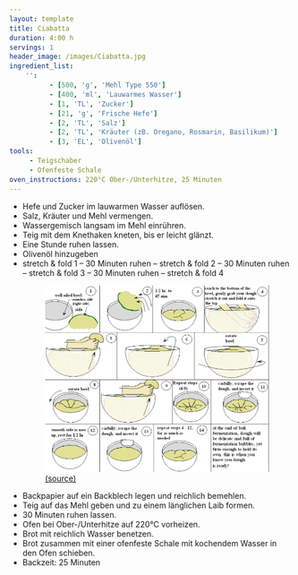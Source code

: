 ```yaml
---
layout: template
title: Ciabatta
duration: 4:00 h
servings: 1
header_image: /images/Ciabatta.jpg
ingredient_list:
    '':
          - [500, 'g', 'Mehl Type 550']
          - [400, 'ml', 'Lauwarmes Wasser']
          - [1, 'TL', 'Zucker']
          - [21, 'g', 'Frische Hefe']
          - [2, 'TL', 'Salz']
          - [2, 'TL', 'Kräuter (zB. Oregano, Rosmarin, Basilikum)']
          - [3, 'EL', 'Olivenöl']
tools:
     - Teigschaber
     - Ofenfeste Schale
oven_instructions: 220°C Ober-/Unterhitze, 25 Minuten
---
```


- Hefe und Zucker im lauwarmen Wasser auflösen.
- Salz, Kräuter und Mehl vermengen.
- Wassergemisch langsam im Mehl einrühren.
- Teig mit dem Knethaken kneten, bis er leicht glänzt.
- Eine Stunde ruhen lassen.
- Olivenöl hinzugeben
- stretch & fold 1 – 30 Minuten ruhen – stretch & fold 2 – 30 Minuten ruhen – stretch & fold 3 – 30 Minuten ruhen – stretch & fold 4
     <figure class='instruction'>
          <img src='images/stretch and fold.JPG' alt='Stretch & fold manual'>
          <figcaption><a href='http://www.thefreshloaf.com/files/u15596/stretch%20and%20fold.JPG'>(source)</a></figcaption>
     </figure>
- Backpapier auf ein Backblech legen und reichlich bemehlen.
- Teig auf das Mehl geben und zu einem länglichen Laib formen.
- 30 Minuten ruhen lassen.
- Ofen bei Ober-/Unterhitze auf 220°C vorheizen.
- Brot mit reichlich Wasser benetzen.
- Brot zusammen mit einer ofenfeste Schale mit kochendem Wasser in den Ofen schieben.
- Backzeit: 25 Minuten
